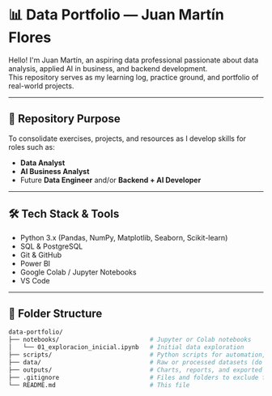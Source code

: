 # 📊 Data Portfolio — Juan Martín Flores

Hello! I'm Juan Martín, an aspiring data professional passionate about data analysis, applied AI in business, and backend development.  
This repository serves as my learning log, practice ground, and portfolio of real-world projects.

---

## 🎯 Repository Purpose

To consolidate exercises, projects, and resources as I develop skills for roles such as:

- **Data Analyst**
- **AI Business Analyst**
- Future **Data Engineer** and/or **Backend + AI Developer**

---

## 🛠️ Tech Stack & Tools

- Python 3.x (Pandas, NumPy, Matplotlib, Seaborn, Scikit-learn)
- SQL & PostgreSQL
- Git & GitHub
- Power BI
- Google Colab / Jupyter Notebooks
- VS Code

---

## 📁 Folder Structure

```bash
data-portfolio/
├── notebooks/                         # Jupyter or Colab notebooks
│   └── 01_exploracion_inicial.ipynb   # Initial data exploration
├── scripts/                           # Python scripts for automation, cleaning, etc.
├── data/                              # Raw or processed datasets (do NOT push sensitive data)
├── outputs/                           # Charts, reports, and exported visuals
├── .gitignore                         # Files and folders to exclude from version control
└── README.md                          # This file
